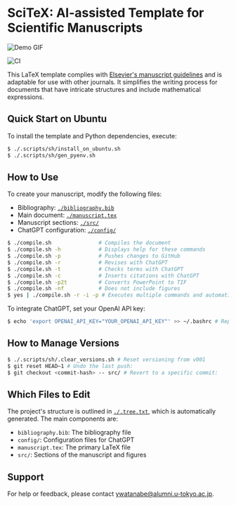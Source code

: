 # SciTeX: AI-assisted Template for Scientific Manuscripts

![Demo GIF](./src/.demo.gif)

![CI](https://github.com/ywatanabe1989/LaTeX-Scientific-Template/actions/workflows/compile.yml/badge.svg)

This LaTeX template complies with [Elsevier's manuscript guidelines](https://www.elsevier.com/researcher/author/policies-and-guidelines/latex-instructions) and is adaptable for use with other journals. It simplifies the writing process for documents that have intricate structures and include mathematical expressions.

## Quick Start on Ubuntu

To install the template and Python dependencies, execute:

```bash
$ ./.scripts/sh/install_on_ubuntu.sh
$ ./.scripts/sh/gen_pyenv.sh
```

## How to Use

To create your manuscript, modify the following files:
- Bibliography: [`./bibliography.bib`](./bibliography.bib)
- Main document: [`./manuscript.tex`](./manuscript.tex)
- Manuscript sections: [`./src/`](./src/)
- ChatGPT configuration: [`./config/`](./config/)

```bash
$ ./compile.sh               # Compiles the document
$ ./compile.sh -h            # Displays help for these commands
$ ./compile.sh -p            # Pushes changes to GitHub
$ ./compile.sh -r            # Revises with ChatGPT
$ ./compile.sh -t            # Checks terms with ChatGPT
$ ./compile.sh -c            # Inserts citations with ChatGPT
$ ./compile.sh -p2t          # Converts PowerPoint to TIF
$ ./compile.sh -nf           # Does not include figures
$ yes | ./compile.sh -r -i -p # Executes multiple commands and automatically answers yes
```

To integrate ChatGPT, set your OpenAI API key:

```bash
$ echo 'export OPENAI_API_KEY="YOUR_OPENAI_API_KEY"' >> ~/.bashrc # Replace YOUR_OPENAI_API_KEY with your actual key. For further information, vist the OpenAI API documentation (https://openai.com/blog/openai-api).
```

## How to Manage Versions

```bash
$ ./.scripts/sh/.clear_versions.sh # Reset versioning from v001
$ git reset HEAD~1 # Undo the last push:
$ git checkout <commit-hash> -- src/ # Revert to a specific commit:
```

## Which Files to Edit

The project's structure is outlined in [`./.tree.txt`](./.tree.txt), which is automatically generated. The main components are:

- `bibliography.bib`: The bibliography file
- `config/`: Configuration files for ChatGPT
- `manuscript.tex`: The primary LaTeX file
- `src/`: Sections of the manuscript and figures

## Support

For help or feedback, please contact ywatanabe@alumni.u-tokyo.ac.jp.
